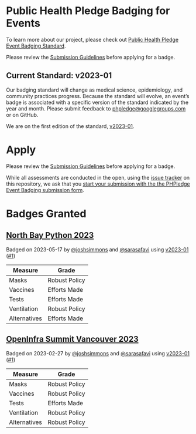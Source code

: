 # Public Health Pledge Badging for Events

To learn more about our project, please check out [Public Health Pledge Event Badging Standard](https://publichealthpledge.com/badging).

Please review the [Submission Guidelines](https://github.com/phpledge/badging/blob/main/guidelines.md) before applying for a badge.

## Current Standard: v2023-01

Our badging standard will change as medical science, epidemiology, and community practices progress. Because the standard will evolve, an event’s badge is associated with a specific version of the standard indicated by the year and month. Please submit feedback to [phpledge@googlegroups.com](mailto:phpledge@googlegroups.com) or on GitHub.

We are on the first edition of the standard, [v2023-01](https://github.com/phpledge/badging/blob/main/versions/2023-01.md).

# Apply

Please review the [Submission Guidelines](https://github.com/phpledge/badging/blob/main/guidelines.md) before applying for a badge.

While all assessments are conducted in the open, using the [issue tracker](https://github.com/phpledge/badging/issues) on this repository, we ask that you [start your submission with the the PHPledge Event Badging submission form](https://forms.gle/foHqEyDphgP9Naee7).

# Badges Granted

## [North Bay Python 2023](https://2023.northbaypython.org/)

Badged on 2023-05-17 by [@joshsimmons](https://github.com/joshsimmons) and [@sarasafavi](https://github.com/sarasafavi) using [v2023-01](https://github.com/phpledge/badging/blob/main/versions/2023-01.md) ([#1](https://github.com/phpledge/badging/issues/3))

Measure        | Grade        |
---------------|--------------|
Masks          | Robust Policy
Vaccines       | Efforts Made
Tests          | Efforts Made
Ventilation    | Robust Policy
Alternatives   | Efforts Made

## [OpenInfra Summit Vancouver 2023](https://openinfra.dev/summit/vancouver-2023/)

Badged on 2023-02-27 by [@joshsimmons](https://github.com/joshsimmons) and [@sarasafavi](https://github.com/sarasafavi) using [v2023-01](https://github.com/phpledge/badging/blob/main/versions/2023-01.md) ([#1](https://github.com/phpledge/badging/issues/1))

Measure        | Grade        |
---------------|--------------|
Masks          | Robust Policy
Vaccines       | Robust Policy
Tests          | Efforts Made
Ventilation    | Robust Policy
Alternatives   | Robust Policy
